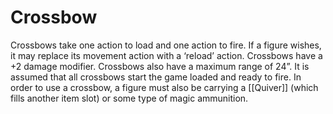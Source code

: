 # Crossbow
Crossbows take one action to load and one action to fire. If a figure wishes, it may replace its movement action with a ‘reload’ action. Crossbows have a +2 damage modifier. Crossbows also have a maximum range of 24”. It is assumed that all crossbows start the game loaded and ready to fire. In order to use a crossbow, a figure must also be carrying a [[Quiver]] (which fills another item slot) or some type of magic ammunition.